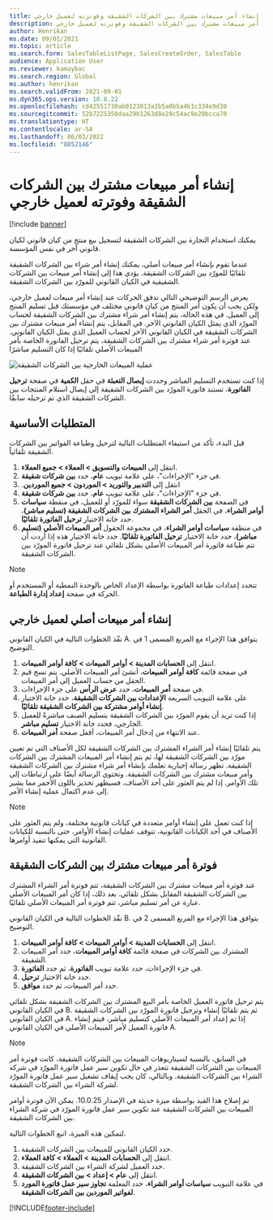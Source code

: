 ```yaml
---
title: إنشاء أمر مبيعات مشترك بين الشركات الشقيقة وفوترته لعميل خارجي
description: يشرح هذا المقال كيفية إنشاء أمر مبيعات مشترك بين الشركات الشقيقة وفوترته لعميل خارجي
author: Henrikan
ms.date: 09/01/2021
ms.topic: article
ms.search.form: SalesTableListPage, SalesCreateOrder, SalesTable
audience: Application User
ms.reviewer: kamaybac
ms.search.region: Global
ms.author: henrikan
ms.search.validFrom: 2021-09-01
ms.dyn365.ops.version: 10.0.22
ms.openlocfilehash: cd42551730ab0123813a3b5a0b5a4b1c334e9d30
ms.sourcegitcommit: 52b7225350daa29b1263d8e29c54ac9e20bcca70
ms.translationtype: HT
ms.contentlocale: ar-SA
ms.lasthandoff: 06/03/2022
ms.locfileid: "8852146"
---
```

# <a name="create-and-invoice-an-intercompany-sales-order-for-an-external-customer"></a>إنشاء أمر مبيعات مشترك بين الشركات الشقيقة وفوترته لعميل خارجي

[!include [banner](../../includes/banner.md)]

يمكنك استخدام التجارة بين الشركات الشقيقة لتسجيل بيع منتج من كيان قانوني لكيان قانوني آخر في نفس المؤسسة.

عندما تقوم بإنشاء أمر مبيعات أصلي، يمكنك إنشاء أمر شراء بين الشركات الشقيقة تلقائيًا للمورّد بين الشركات الشقيقة. يؤدي هذا إلى إنشاء أمر مبيعات بين الشركات الشقيقية في الكيان القانوني للمورّد بين الشركات الشقيقة.

يعرض الرسم التوضيحي التالي تدفق الحركات عند إنشاء أمر مبيعات لعميل خارجي، ولكن يجب أن يكون أمر المنتج من كيان قانوني مختلف في مؤسستك قبل تسليم المنتج إلى العميل. في هذه الحالة، يتم إنشاء أمر شراء مشترك بين الشركات الشقيقة لحساب المورّد الذي يمثل الكيان القانوني الآخر. في المقابل، يتم إنشاء أمر مبيعات مشترك بين الشركات الشقيقة في الكيان القانوني الآخر لحساب العميل الذي يمثل الكيان القانوني. عند فوترة أمر شراء مشترك بين الشركات الشقيقة، يتم ترحيل الفاتورة الخاصة بأمر المبيعات الأصلي تلقائيًا إذا كان التسليم مباشرًا

![عملية المبيعات الخارجية بين الشركات الشقيقة](media/intercompanyexternalsalesprocess.png)

إذا كنت تستخدم التسليم المباشر وحددت **إيصال التعبئة** في حقل **الكمية** في صفحة **ترحيل الفاتورة**، تستند فاتورة المورّد بين الشركات الشقيقة إلى إيصال استلام المنتجات بين الشركات الشقيقة الذي تم ترحيله سابقًا.

## <a name="prerequisites"></a>المتطلبات الأساسية

قبل البدء، تأكد من استيفاء المتطلبات التالية لترحيل وطباعة الفواتير بين الشركات الشقيقة تلقائياً.

1. انتقل إلى **المبيعات والتسويق \> العملاء \> جميع العملاء‬**.
1. في جزء "الإجراءات"، على علامة تبويب **عام**، حدد **بين شركات شقيقة**.
1. انتقل إلى ‏‫**التدبير والتوريد \> الموردون \> جميع الموردين**.
1. في جزء "الإجراءات"، على علامة تبويب **عام**، حدد **بين شركات شقيقة**.
1. في الصفحة **بين الشركات الشقيقة** سواء للمورّد أو للعميل، في منقطة **سياسات أوامر الشراء**، في الحقل **أمر الشراء المشترك بين الشركات الشقيقة (تسليم مباشر)**، حدد خانة الاختيار **ترحيل الفاتورة تلقائيًا**.
1. في منطقة **سياسات أوامر الشراء**، في مجموعة الحقول **أمر المبيعات الأصلي (تسليم مباشر)**، حدد خانة الاختيار **ترحيل الفاتورة تلقائيًا**. حدد خانة الاختيار هذه إذا أردت أن تتم طباعة فاتورة أمر المبيعات الأصلي بشكل تلقائي عند ترحيل فاتورة المورّد بين الشركات الشقيقة.

> [!NOTE]
> تتحدد إعدادات طباعة الفاتورة بواسطة الإعداد الخاص بالوحدة النمطية أو المستخدم أو الحركة في صفحة **إعداد إدارة الطباعة**.

## <a name="create-an-original-sales-order-for-an-external-customer"></a>إنشاء أمر مبيعات أصلي لعميل خارجي

نفّذ الخطوات التالية في الكيان القانوني A. يتوافق هذا الإجراء مع المربع المسمى 1 في التوضيح.

1. انتقل إلى **الحسابات المدينة \> أوامر المبيعات‬ \> كافة أوامر المبيعات**.
1. في صفحة قائمة **كافة أوامر المبيعات**، أنشئ أمر المبيعات الأصلي. يتم نسخ قيم الحقل من حساب العميل إلى أمر المبيعات.
1. في صفحة **أمر المبيعات**، حدد **عرض الرأس‬** على جزء الإجراءات.
1. على علامة التبويب السريعة **الإعدادات بين الشركات الشقيقة**، حدد خانة الاختيار **إنشاء أوامر مشتركة بين الشركات الشقيقة تلقائيًا**.
1. إذا كنت تريد أن يقوم المورّد بين الشركات الشقيقة بتسليم الصنف مباشرةً للعميل الخارجي، فحدد خانة الاختيار **تسليم مباشر**.
1. عند الانتهاء من إدخال أمر المبيعات، أقفل صفحة **أمر المبيعات**.

يتم تلقائيًا إنشاء أمر الشراء المشترك بين الشركات الشقيقة لكل الأصناف التي تم تعيين مورّد بين الشركات الشقيقة لها، ثم يتم إنشاء أمر المبيعات المشترك بين الشركات الشقيقة. تظهر رسالة إخبارية تعلمك بإنشاء أمر شراء مشترك بين الشركات الشقيقة وأمر مبيعات مشترك بين الشركات الشقيقة. وتحتوي الرسالة أيضًا على ارتباطات إلى تلك الأوامر. إذا لم يتم العثور على أحد الأصناف، فسيظهر تحذير باللون الأحمر مما يشير إلى عدم اكتمال عملية إنشاء الأمر.

> [!NOTE]
> إذا كنت تعمل على إنشاء أوامر متعددة في كيانات قانونية مختلفة، ولم يتم العثور على الأصناف في أحد الكيانات القانونية، تتوقف عمليات إنشاء الأوامر، حتى بالنسبة للكيانات القانونية التي يمكنها تنفيذ أوامرها.

## <a name="invoice-an-intercompany-sales-order"></a>فوترة أمر مبيعات مشترك بين الشركات الشقيقة

عند فوترة أمر مبيعات مشترك بين الشركات الشقيقة، تتم فوترة أمر الشراء المشترك بين الشركات الشقيقة المقابل بشكل تلقائي. بعد ذلك، إذا كان أمر المبيعات الأصلي عبارة عن أمر تسليم مباشر، تتم فوترة أمر المبيعات الأصلي تلقائيًا.

نفّذ الخطوات التالية في الكيان القانوني B. يتوافق هذا الإجراء مع المربع المسمى 2 في التوضيح.

1. انتقل إلى **الحسابات المدينة \> أوامر المبيعات‬ \> كافة أوامر المبيعات**.
1. في صفحة قائمة **كافة أوامر المبيعات**، حدد أمر المبيعات‏‎ المشترك بين الشركات الشقيقة.
1. في جزء الإجراءات، حدد علامة تبويب **الفاتورة‬**، ثم حدد **الفاتورة**.
1. حدد خانة الاختيار **ترحيل**.
1. حدد أمر المبيعات، ثم حدد **موافق**.

يتم ترحيل فاتورة العميل الخاصة بأمر البيع المشترك بين الشركات الشقيقة بشكل تلقائي في الكيان القانوني B. ثم يتم تلقائيًا إنشاء وترحيل فاتورة المورّد بين الشركات الشقيقة في الكيان القانوني A. إذا تم إعداد أمر المبيعات الأصلي كتسليم مباشر، فيتم إنشاء فاتورة العميل لأمر المبيعات الأصلي في الكيان القانوني A.

> [!NOTE]
> في السابق، بالنسبة لسيناريوهات المبيعات بين الشركات الشقيقة، كانت فوترة أمر المبيعات بين الشركات الشقيقة تتعذر في حال تكوين سير عمل فاتورة المورّد في شركه الشراء بين الشركات الشقيقة. وبالتالي، كان يجب إيقاف تشغيل سير عمل فاتورة المورّد لشركة الشراء بين الشركات الشقيقة. 
> 
> تم إصلاح هذا القيد بواسطة ميزة حديثة في الإصدار 10.0.25. يمكن الآن فوترة أوامر المبيعات بين الشركات الشقيقة عند تكوين سير عمل فاتورة المورّد في شركة الشراء بين الشركات الشقيقة.
> 
> لتمكين هذه الميزة، اتبع الخطوات التالية.
>
> 1. حدد الكيان القانوني للمبيعات بين الشركات الشقيقة.  
> 2. انتقل إلى **الحسابات المدينة \> العملاء \> كافة العملاء**.
> 3. حدد العميل لشركة الشراء بين الشركات الشقيقة.
> 4. انتقل إلى **عام \> إعداد \> بين الشركات الشقيقة**.
> 5. في علامة التبويب **سياسات أوامر الشراء**، حدد المعلمة **تجاوز سير عمل فاتورة المورد لفواتير الموردين بين الشركات الشقيقة‬**.

[!INCLUDE[footer-include](../../includes/footer-banner.md)]
